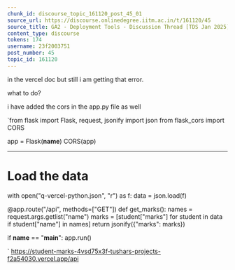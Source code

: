 ```yaml
---
chunk_id: discourse_topic_161120_post_45_01
source_url: https://discourse.onlinedegree.iitm.ac.in/t/161120/45
source_title: GA2 - Deployment Tools - Discussion Thread [TDS Jan 2025]
content_type: discourse
tokens: 174
username: 23f2003751
post_number: 45
topic_id: 161120
---
```


 in the vercel doc but still i am getting that error.

what to do?

i have added the cors in the app.py file as well

`from flask import Flask, request, jsonify
import json
from flask_cors import CORS

app = Flask(__name__)
CORS(app)

---

# Load the data
with open("q-vercel-python.json", "r") as f:
 data = json.load(f)

@app.route("/api", methods=["GET"])
def get_marks():
 names = request.args.getlist("name")
 marks = [student["marks"] for student in data if student["name"] in names]
 return jsonify({"marks": marks})

if __name__ == "__main__":
 app.run()

`
https://student-marks-4vsd75x3f-tushars-projects-f2a54030.vercel.app/api
